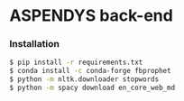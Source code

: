 # ASPENDYS back-end

### Installation
```sh
$ pip install -r requirements.txt
$ conda install -c conda-forge fbprophet
$ python -m nltk.downloader stopwords
$ python -m spacy download en_core_web_md
```
